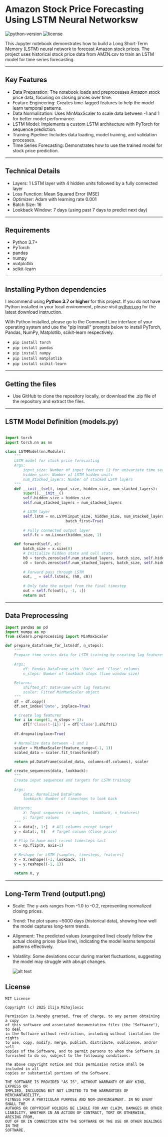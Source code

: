 # Amazon Stock Price Forecasting Using LSTM Neural Networksw
![python-version](https://img.shields.io/badge/python-3.7%2B-3776AB.svg)
![license](https://img.shields.io/badge/license-MIT-lightgrey.svg)

This Jupyter notebook demonstrates how to build a Long Short-Term Memory (LSTM) neural network to forecast Amazon stock prices. 
The project uses historical stock price data from AMZN.csv to train an LSTM model for time series forecasting.
___

## Key Features
- Data Preparation: The notebook loads and preprocesses Amazon stock price data, focusing on closing prices over time.
- Feature Engineering: Creates time-lagged features to help the model learn temporal patterns.
- Data Normalization: Uses MinMaxScaler to scale data between -1 and 1 for better model performance.
- LSTM Model: Implements a custom LSTM architecture with PyTorch for sequence prediction.
- Training Pipeline: Includes data loading, model training, and validation processes.
- Time Series Forecasting: Demonstrates how to use the trained model for stock price prediction.
___

## Technical Details
- Layers: 1 LSTM layer with 4 hidden units followed by a fully connected layer
- Loss Function: Mean Squared Error (MSE)
- Optimizer: Adam with learning rate 0.001
- Batch Size: 16
- Lookback Window: 7 days (using past 7 days to predict next day)
___

## Requirements
- Python 3.7+
- PyTorch
- pandas
- numpy
- matplotlib
- scikit-learn
___

## Installing Python dependencies

I recommend using **Python 3.7 or higher** for this project. If you do not have Python installed in your local environment, please visit [python.org](https://www.python.org/downloads/) for the latest download instruction. 

With Python installed, please go to the Command Line interface of your operating system and use the "pip install" prompts below to install PyTorch, Pandas, NumPy, Matplotlib, scikit-learn respectively. 

- `pip install torch`
- `pip install pandas`
- `pip install numpy`
- `pip install matplotlib`
- `pip install scikit-learn`

___

## Getting the files
-  Use GitHub to clone the repository locally, or download the .zip file of the repository and extract the files.
___

## LSTM Model Definition (models.py)

```python

import torch
import torch.nn as nn

class LSTMModel(nn.Module):
    """
    LSTM model for stock price forecasting
    Args:
        input_size: Number of input features (1 for univariate time series)
        hidden_size: Number of LSTM hidden units
        num_stacked_layers: Number of stacked LSTM layers
    """
    def __init__(self, input_size, hidden_size, num_stacked_layers):
        super().__init__()
        self.hidden_size = hidden_size
        self.num_stacked_layers = num_stacked_layers

        # LSTM layer
        self.lstm = nn.LSTM(input_size, hidden_size, num_stacked_layers, 
                           batch_first=True)
        
        # Fully connected output layer
        self.fc = nn.Linear(hidden_size, 1)

    def forward(self, x):
        batch_size = x.size(0)
        # Initialize hidden state and cell state
        h0 = torch.zeros(self.num_stacked_layers, batch_size, self.hidden_size).to(x.device)
        c0 = torch.zeros(self.num_stacked_layers, batch_size, self.hidden_size).to(x.device)
        
        # Forward pass through LSTM
        out, _ = self.lstm(x, (h0, c0))
        
        # Only take the output from the final timestep
        out = self.fc(out[:, -1, :])
        return out
   ```
___

## Data Preprocessing 

```python
import pandas as pd
import numpy as np
from sklearn.preprocessing import MinMaxScaler

def prepare_dataframe_for_lstm(df, n_steps):
    """
    Prepare time series data for LSTM training by creating lag features
    
    Args:
        df: Pandas DataFrame with 'Date' and 'Close' columns
        n_steps: Number of lookback steps (time window size)
    
    Returns:
        shifted_df: DataFrame with lag features
        scaler: Fitted MinMaxScaler object
    """
    df = df.copy()
    df.set_index('Date', inplace=True)

    # Create lag features
    for i in range(1, n_steps + 1):
        df[f'Close(t-{i})'] = df['Close'].shift(i)
    
    df.dropna(inplace=True)
    
    # Normalize data between -1 and 1
    scaler = MinMaxScaler(feature_range=(-1, 1))
    scaled_data = scaler.fit_transform(df)
    
    return pd.DataFrame(scaled_data, columns=df.columns), scaler

def create_sequences(data, lookback):
    """
    Create input sequences and targets for LSTM training
    
    Args:
        data: Normalized DataFrame
        lookback: Number of timesteps to look back
    
    Returns:
        X: Input sequences (n_samples, lookback, n_features)
        y: Target values
    """
    X = data[:, 1:]  # All columns except target
    y = data[:, 0]   # Target column (Close price)
    
    # Flip to have most recent timesteps last
    X = np.flip(X, axis=1)
    
    # Reshape for LSTM [samples, timesteps, features]
    X = X.reshape((-1, lookback, 1))
    y = y.reshape((-1, 1))
    
    return X, y
   ```
___

## Long-Term Trend (output1.png)
- Scale: The y-axis ranges from -1.0 to -0.2, representing normalized closing prices.
- Trend: The plot spans ~5000 days (historical data), showing how well the model captures long-term trends.
- Alignment: The predicted values (orange/red line) closely follow the actual closing prices (blue line), indicating the model learns temporal patterns effectively.
- Volatility: Some deviations occur during market fluctuations, suggesting the model may struggle with abrupt changes.

  ![alt text](https://github.com/IlijaMihajlovic/Core-ML-And-Vision-Object-Classifier-Lightweight-Version/blob/master/Images/spinner.png)


## License
```
MIT License

Copyright (c) 2025 Ilija Mihajlovic

Permission is hereby granted, free of charge, to any person obtaining a copy
of this software and associated documentation files (the "Software"), to deal
in the Software without restriction, including without limitation the rights
to use, copy, modify, merge, publish, distribute, sublicense, and/or sell
copies of the Software, and to permit persons to whom the Software is
furnished to do so, subject to the following conditions:

The above copyright notice and this permission notice shall be included in all
copies or substantial portions of the Software.

THE SOFTWARE IS PROVIDED "AS IS", WITHOUT WARRANTY OF ANY KIND, EXPRESS OR
IMPLIED, INCLUDING BUT NOT LIMITED TO THE WARRANTIES OF MERCHANTABILITY,
FITNESS FOR A PARTICULAR PURPOSE AND NON-INFRINGEMENT. IN NO EVENT SHALL THE
AUTHORS OR COPYRIGHT HOLDERS BE LIABLE FOR ANY CLAIM, DAMAGES OR OTHER
LIABILITY, WHETHER IN AN ACTION OF CONTRACT, TORT OR OTHERWISE, ARISING FROM,
OUT OF OR IN CONNECTION WITH THE SOFTWARE OR THE USE OR OTHER DEALINGS IN THE
SOFTWARE.

```
